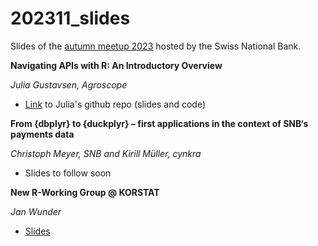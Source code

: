 # 202311_slides
Slides of the [autumn meetup 2023](https://www.meetup.com/adminr/events/296988080/) hosted by the Swiss National Bank.

**Navigating APIs with R: An Introductory Overview**

*Julia Gustavsen, Agroscope*

- [Link](https://github.com/jooolia/20231130_adminR_APIs_with_R_intro) to Julia's github repo (slides and code)

**From {dbplyr} to {duckplyr} – first applications in the context of SNB‘s payments data**

*Christoph Meyer, SNB and Kirill Müller, cynkra*

- Slides to follow soon

**New R-Working Group @ KORSTAT**

*Jan Wunder*

- [Slides](https://github.com/swiss-adminR/202311_slides/blob/main/New_R-Working_group_adminR_231130.pdf)
